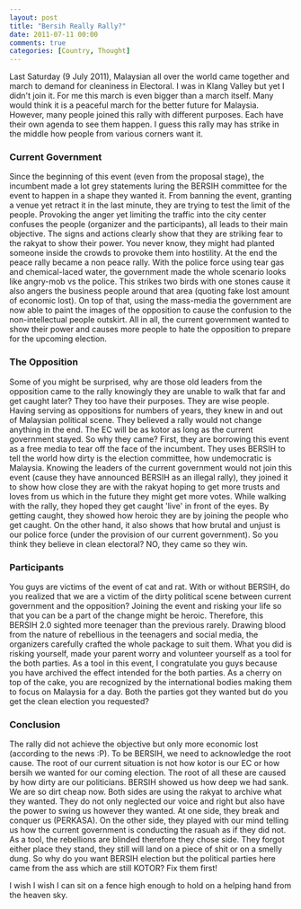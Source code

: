 ```yaml
---
layout: post
title: "Bersih Really Rally?"
date: 2011-07-11 00:00
comments: true
categories: [Country, Thought]
---
```

Last Saturday (9 July 2011), Malaysian all over the world came together and march to demand for cleaniness in Electoral. I was in Klang Valley but yet I didn't join it. For me this march is even bigger than a march itself. Many would think it is a peaceful march for the better future for Malaysia. However, many people joined this rally with different purposes. Each have their own agenda to see them happen. I guess this rally may has strike in the middle how people from various corners want it.

### Current Government
Since the beginning of this event (even from the proposal stage), the incumbent made a lot grey statements luring the BERSIH committee for the event to happen in a shape they wanted it. From banning the event, granting a venue yet retract it in the last minute, they are trying to test the limit of the people. Provoking the anger yet limiting the traffic into the city center confuses the people (organizer and the participants), all leads to their main objective. The signs and actions clearly show that they are striking fear to the rakyat to show their power. You never know, they might had planted someone inside the crowds to provoke them into hostility. At the end the peace rally became a non peace rally. With the police force using tear gas and chemical-laced water, the government made the whole scenario looks like angry-mob vs the police. This strikes two birds with one stones cause it also angers the business people around that area (quoting fake lost amount of economic lost). On top of that, using the mass-media the government are now able to paint the images of the opposition to cause the confusion to the non-intellectual people outskirt. All in all, the current government wanted to show their power and causes more people to hate the opposition to prepare for the upcoming election.

### The Opposition
Some of you might be surprised, why are those old leaders from the opposition came to the rally knowingly they are unable to walk that far and get caught later? They too have their purposes. They are wise people. Having serving as oppositions for numbers of years, they knew in and out of Malaysian political scene. They believed a rally would not change anything in the end. The EC will be as kotor as long as the current government stayed. So why they came? First, they are borrowing this event as a free media to tear off the face of the incumbent. They uses BERSIH to tell the world how dirty is the election committee, how undemocratic is Malaysia. Knowing the leaders of the current government would not join this event (cause they have announced BERSIH as an illegal rally), they joined it to show how close they are with the rakyat hoping to get more trusts and loves from us which in the future they might get more votes. While walking with the rally, they hoped they get caught 'live' in front of the eyes. By getting caught, they showed how heroic they are by joining the people who get caught. On the other hand, it also shows that how brutal and unjust is our police force (under the provision of our current government). So you think they believe in clean electoral? NO, they came so they win.

### Participants
You guys are victims of the event of cat and rat. With or without BERSIH, do you realized that we are a victim of the dirty political scene between current government and the opposition? Joining the event and risking your life so that you can be a part of the change might be heroic. Therefore, this BERSIH 2.0 sighted more teenager than the previous rarely. Drawing blood from the nature of rebellious in the teenagers and social media, the organizers carefully crafted the whole package to suit them. What you did is risking yourself, made your parent worry and volunteer yourself as a tool for the both parties. As a tool in this event, I congratulate you guys because you have archived the effect intended for the both parties. As a cherry on top of the cake, you are recognized by the international bodies making them to focus on Malaysia for a day. Both the parties got they wanted but do you get the clean election you requested?

### Conclusion
The rally did not achieve the objective but only more economic lost (according to the news :P). To be BERSIH, we need to acknowledge the root cause. The root of our current situation is not how kotor is our EC or how bersih we wanted for our coming election. The root of all these are caused by how dirty are our politicians. BERSIH showed us how deep we had sank. We are so dirt cheap now. Both sides are using the rakyat to archive what they wanted. They do not only neglected our voice and right but also have the power to swing us however they wanted. At one side, they break and conquer us (PERKASA). On the other side, they played with our mind telling us how the current government is conducting the rasuah as if they did not. As a tool, the rebellions are blinded therefore they chose side. They forgot either place they stand, they still will land on a piece of shit or on a smelly dung. So why do you want BERSIH election but the political parties here came from the ass which are still KOTOR? Fix them first!

I wish I wish I can sit on a fence high enough to hold on a helping hand from the heaven sky.
